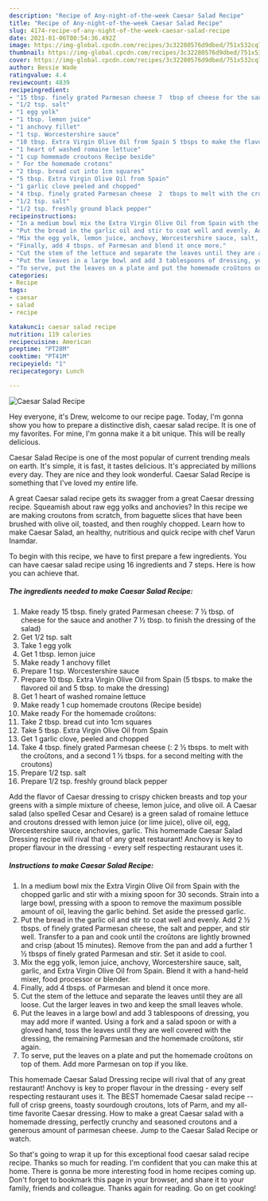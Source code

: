 ```yaml
---
description: "Recipe of Any-night-of-the-week Caesar Salad Recipe"
title: "Recipe of Any-night-of-the-week Caesar Salad Recipe"
slug: 4174-recipe-of-any-night-of-the-week-caesar-salad-recipe
date: 2021-01-06T00:54:36.492Z
image: https://img-global.cpcdn.com/recipes/3c32280576d9dbed/751x532cq70/caesar-salad-recipe-recipe-main-photo.jpg
thumbnail: https://img-global.cpcdn.com/recipes/3c32280576d9dbed/751x532cq70/caesar-salad-recipe-recipe-main-photo.jpg
cover: https://img-global.cpcdn.com/recipes/3c32280576d9dbed/751x532cq70/caesar-salad-recipe-recipe-main-photo.jpg
author: Bessie Wade
ratingvalue: 4.4
reviewcount: 4839
recipeingredient:
- "15 tbsp. finely grated Parmesan cheese 7  tbsp of cheese for the sauce and another 7  tbsp to finish the dressing of the salad"
- "1/2 tsp. salt"
- "1 egg yolk"
- "1 tbsp. lemon juice"
- "1 anchovy fillet"
- "1 tsp. Worcestershire sauce"
- "10 tbsp. Extra Virgin Olive Oil from Spain 5 tbsps to make the flavored oil and 5 tbsp to make the dressing"
- "1 heart of washed romaine lettuce"
- "1 cup homemade croutons Recipe beside"
- " For the homemade crotons"
- "2 tbsp. bread cut into 1cm squares"
- "5 tbsp. Extra Virgin Olive Oil from Spain"
- "1 garlic clove peeled and chopped"
- "4 tbsp. finely grated Parmesan cheese  2  tbsps to melt with the crotons and a second 1  tbsps for a second melting with the croutons"
- "1/2 tsp. salt"
- "1/2 tsp. freshly ground black pepper"
recipeinstructions:
- "In a medium bowl mix the Extra Virgin Olive Oil from Spain with the chopped garlic and stir with a mixing spoon for 30 seconds. Strain into a large bowl, pressing with a spoon to remove the maximum possible amount of oil, leaving the garlic behind. Set aside the pressed garlic."
- "Put the bread in the garlic oil and stir to coat well and evenly. Add 2 ½ tbsps. of finely grated Parmesan cheese, the salt and pepper, and stir well. Transfer to a pan and cook until the croûtons are lightly browned and crisp (about 15 minutes). Remove from the pan and add a further 1 ½ tbsps of finely grated Parmesan and stir. Set it aside to cool."
- "Mix the egg yolk, lemon juice, anchovy, Worcestershire sauce, salt, garlic, and Extra Virgin Olive Oil from Spain. Blend it with a hand-held mixer, food processor or blender."
- "Finally, add 4 tbsps. of Parmesan and blend it once more."
- "Cut the stem of the lettuce and separate the leaves until they are all loose. Cut the larger leaves in two and keep the small leaves whole."
- "Put the leaves in a large bowl and add 3 tablespoons of dressing, you may add more if wanted. Using a fork and a salad spoon or with a gloved hand, toss the leaves until they are well covered with the dressing, the remaining Parmesan and the homemade croûtons, stir again."
- "To serve, put the leaves on a plate and put the homemade croûtons on top of them. Add more Parmesan on top if you like."
categories:
- Recipe
tags:
- caesar
- salad
- recipe

katakunci: caesar salad recipe 
nutrition: 119 calories
recipecuisine: American
preptime: "PT28M"
cooktime: "PT41M"
recipeyield: "1"
recipecategory: Lunch

---
```



![Caesar Salad Recipe](https://img-global.cpcdn.com/recipes/3c32280576d9dbed/751x532cq70/caesar-salad-recipe-recipe-main-photo.jpg)

Hey everyone, it's Drew, welcome to our recipe page. Today, I'm gonna show you how to prepare a distinctive dish, caesar salad recipe. It is one of my favorites. For mine, I'm gonna make it a bit unique. This will be really delicious.

Caesar Salad Recipe is one of the most popular of current trending meals on earth. It's simple, it is fast, it tastes delicious. It's appreciated by millions every day. They are nice and they look wonderful. Caesar Salad Recipe is something that I've loved my entire life.

A great Caesar salad recipe gets its swagger from a great Caesar dressing recipe. Squeamish about raw egg yolks and anchovies? In this recipe we are making croutons from scratch, from baguette slices that have been brushed with olive oil, toasted, and then roughly chopped. Learn how to make Caesar Salad, an healthy, nutritious and quick recipe with chef Varun Inamdar.


To begin with this recipe, we have to first prepare a few ingredients. You can have caesar salad recipe using 16 ingredients and 7 steps. Here is how you can achieve that.

<!--inarticleads1-->

##### The ingredients needed to make Caesar Salad Recipe:

1. Make ready 15 tbsp. finely grated Parmesan cheese: 7 ½ tbsp. of cheese for the sauce and another 7 ½ tbsp. to finish the dressing of the salad)
1. Get 1/2 tsp. salt
1. Take 1 egg yolk
1. Get 1 tbsp. lemon juice
1. Make ready 1 anchovy fillet
1. Prepare 1 tsp. Worcestershire sauce
1. Prepare 10 tbsp. Extra Virgin Olive Oil from Spain (5 tbsps. to make the flavored oil and 5 tbsp. to make the dressing)
1. Get 1 heart of washed romaine lettuce
1. Make ready 1 cup homemade croutons (Recipe beside)
1. Make ready  For the homemade croûtons:
1. Take 2 tbsp. bread cut into 1cm squares
1. Take 5 tbsp. Extra Virgin Olive Oil from Spain
1. Get 1 garlic clove, peeled and chopped
1. Take 4 tbsp. finely grated Parmesan cheese (: 2 ½ tbsps. to melt with the croûtons, and a second 1 ½ tbsps. for a second melting with the croutons)
1. Prepare 1/2 tsp. salt
1. Prepare 1/2 tsp. freshly ground black pepper


Add the flavor of Caesar dressing to crispy chicken breasts and top your greens with a simple mixture of cheese, lemon juice, and olive oil. A Caesar salad (also spelled Cesar and Cesare) is a green salad of romaine lettuce and croutons dressed with lemon juice (or lime juice), olive oil, egg, Worcestershire sauce, anchovies, garlic. This homemade Caesar Salad Dressing recipe will rival that of any great restaurant! Anchovy is key to proper flavour in the dressing - every self respecting restaurant uses it. 

<!--inarticleads2-->

##### Instructions to make Caesar Salad Recipe:

1. In a medium bowl mix the Extra Virgin Olive Oil from Spain with the chopped garlic and stir with a mixing spoon for 30 seconds. Strain into a large bowl, pressing with a spoon to remove the maximum possible amount of oil, leaving the garlic behind. Set aside the pressed garlic.
1. Put the bread in the garlic oil and stir to coat well and evenly. Add 2 ½ tbsps. of finely grated Parmesan cheese, the salt and pepper, and stir well. Transfer to a pan and cook until the croûtons are lightly browned and crisp (about 15 minutes). Remove from the pan and add a further 1 ½ tbsps of finely grated Parmesan and stir. Set it aside to cool.
1. Mix the egg yolk, lemon juice, anchovy, Worcestershire sauce, salt, garlic, and Extra Virgin Olive Oil from Spain. Blend it with a hand-held mixer, food processor or blender.
1. Finally, add 4 tbsps. of Parmesan and blend it once more.
1. Cut the stem of the lettuce and separate the leaves until they are all loose. Cut the larger leaves in two and keep the small leaves whole.
1. Put the leaves in a large bowl and add 3 tablespoons of dressing, you may add more if wanted. Using a fork and a salad spoon or with a gloved hand, toss the leaves until they are well covered with the dressing, the remaining Parmesan and the homemade croûtons, stir again.
1. To serve, put the leaves on a plate and put the homemade croûtons on top of them. Add more Parmesan on top if you like.


This homemade Caesar Salad Dressing recipe will rival that of any great restaurant! Anchovy is key to proper flavour in the dressing - every self respecting restaurant uses it. The BEST homemade Caesar salad recipe -- full of crisp greens, toasty sourdough croutons, lots of Parm, and my all-time favorite Caesar dressing. How to make a great Caesar salad with a homemade dressing, perfectly crunchy and seasoned croutons and a generous amount of parmesan cheese. Jump to the Caesar Salad Recipe or watch. 

So that's going to wrap it up for this exceptional food caesar salad recipe recipe. Thanks so much for reading. I'm confident that you can make this at home. There is gonna be more interesting food in home recipes coming up. Don't forget to bookmark this page in your browser, and share it to your family, friends and colleague. Thanks again for reading. Go on get cooking!
